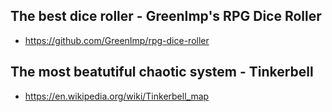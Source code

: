 ## The best dice roller - GreenImp's RPG Dice Roller
- https://github.com/GreenImp/rpg-dice-roller

## The most beatutiful chaotic system - Tinkerbell
- https://en.wikipedia.org/wiki/Tinkerbell_map
